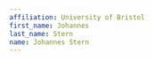```yaml
---
affiliation: University of Bristol
first_name: Johannes
last_name: Stern
name: Johannes Stern
---
```


